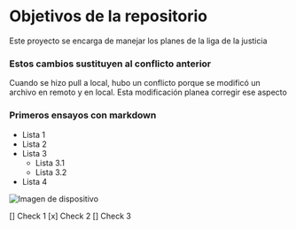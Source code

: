 # Objetivos de la repositorio

Este proyecto se encarga de manejar los planes de la liga de la justicia

### Estos cambios sustituyen al conflicto anterior
Cuando se hizo pull a local, hubo un conflicto porque se modificó un archivo en remoto y en local. Esta modificación planea corregir ese aspecto

### Primeros ensayos con markdown
* Lista 1
* Lista 2
* Lista 3
  * Lista 3.1
  * Lista 3.2
* Lista 4

![Imagen de dispositivo](https://blog.ida.cl/wp-content/uploads/sites/5/2020/04/tamano-redes-blog-655x470.png)

[] Check 1
[x] Check 2
[] Check 3

